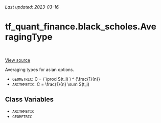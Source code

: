 <!--
This file is generated by a tool. Do not edit directly.
For open-source contributions the docs will be updated automatically.
-->

*Last updated: 2023-03-16.*

<div itemscope itemtype="http://developers.google.com/ReferenceObject">
<meta itemprop="name" content="tf_quant_finance.black_scholes.AveragingType" />
<meta itemprop="path" content="Stable" />
<meta itemprop="property" content="ARITHMETIC"/>
<meta itemprop="property" content="GEOMETRIC"/>
</div>

# tf_quant_finance.black_scholes.AveragingType

<!-- Insert buttons and diff -->

<table class="tfo-notebook-buttons tfo-api" align="left">
</table>

<a target="_blank" href="https://github.com/paolodelia99/tf-quant-finance/blob/main/tf_quant_finance/black_scholes/asian_prices.py">View source</a>



Averaging types for asian options.

<!-- Placeholder for "Used in" -->

* `GEOMETRIC`: C = ( \prod S(t_i) ) ^ {\frac{1}{n}}
* `ARITHMETIC`: C = \frac{1}{n} \sum S(t_i)

## Class Variables

* `ARITHMETIC` <a id="ARITHMETIC"></a>
* `GEOMETRIC` <a id="GEOMETRIC"></a>
